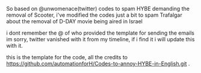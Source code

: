 So based on @unwomenace(twitter) codes to spam HYBE demanding the removal of Scooter, 
i've modified the codes just a bit to spam Trafalgar about the removal of D-DAY movie being aired in Israel

i dont remember the @ of who provided the template for sending the emails im sorry, twitter vanished with it from my timeline, if i find it i will update this with it.

this is the template for the code, all the credits to https://github.com/automationforH/Codes-to-annoy-HYBE-in-English.git .
